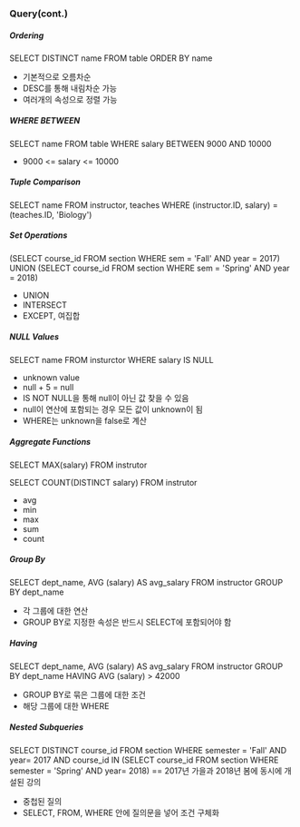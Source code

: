 ### Query(cont.)

##### Ordering

SELECT DISTINCT name FROM table ORDER BY name

- 기본적으로 오름차순
- DESC를 통해 내림차순 가능
- 여러개의 속성으로 정렬 가능

##### WHERE BETWEEN

SELECT name FROM table WHERE salary BETWEEN 9000 AND 10000

- 9000 <= salary <= 10000

##### Tuple Comparison

SELECT name FROM instructor, teaches WHERE (instructor.ID, salary) = (teaches.ID, 'Biology')

##### Set Operations

(SELECT course_id FROM section WHERE sem = 'Fall' AND year = 2017)
UNION
(SELECT course_id FROM section WHERE sem = 'Spring' AND year = 2018)

- UNION
- INTERSECT
- EXCEPT, 여집합

##### NULL Values

SELECT name FROM insturctor WHERE salary IS NULL

- unknown value
- null + 5 = null
- IS NOT NULL을 통해 null이 아닌 값 찾을 수 있음
- null이 연산에 포함되는 경우 모든 값이 unknown이 됨
- WHERE는 unknown을 false로 계산

##### Aggregate Functions

SELECT MAX(salary) FROM instrutor

SELECT COUNT(DISTINCT salary) FROM instrutor

- avg
- min
- max
- sum
- count

##### Group By

SELECT dept_name, AVG (salary) AS avg_salary
FROM instructor
GROUP BY dept_name

- 각 그룹에 대한 연산
- GROUP BY로 지정한 속성은 반드시 SELECT에 포함되어야 함

##### Having

SELECT dept_name, AVG (salary) AS avg_salary
FROM instructor
GROUP BY dept_name
HAVING AVG (salary) > 42000

- GROUP BY로 묶은 그룹에 대한 조건
- 해당 그룹에 대한 WHERE

##### Nested Subqueries

SELECT DISTINCT course_id
FROM section
WHERE semester = 'Fall' AND year= 2017 AND
course_id IN (SELECT course_id
FROM section
WHERE semester = 'Spring' AND year= 2018)
== 2017년 가을과 2018년 봄에 동시에 개설된 강의

- 중첩된 질의
- SELECT, FROM, WHERE 안에 질의문을 넣어 조건 구체화
